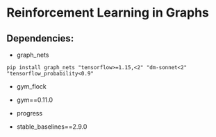 # Reinforcement Learning in Graphs

## Dependencies:
* graph_nets
```shell
pip install graph_nets "tensorflow>=1.15,<2" "dm-sonnet<2" "tensorflow_probability<0.9"
```

* gym_flock

* gym==0.11.0

* progress

* stable_baselines==2.9.0

